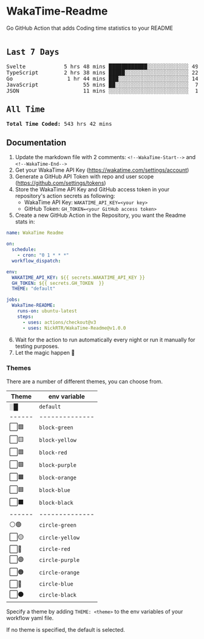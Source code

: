 # WakaTime-Readme

Go GitHub Action that adds Coding time statistics to your README

<!--WakaTime-Start-->
<pre><h2>Last 7 Days</h2>Svelte            5 hrs 48 mins ████████████░░░░░░░░░░░░░ 49.64 %</br>TypeScript        2 hrs 38 mins █████░░░░░░░░░░░░░░░░░░░░ 22.58 %</br>Go                 1 hr 44 mins ███░░░░░░░░░░░░░░░░░░░░░░ 14.94 %</br>JavaScript              55 mins ██░░░░░░░░░░░░░░░░░░░░░░░  7.84 %</br>JSON                    11 mins ░░░░░░░░░░░░░░░░░░░░░░░░░  1.68 %</br><h2>All Time</h2><strong>Total Time Coded: </strong>543 hrs 42 mins</pre>
<!--WakaTime-End-->

## Documentation

1. Update the markdown file with 2 comments:
   `<!--WakaTime-Start-->` and `<!--WakaTime-End-->`
2. Get your WakaTime API Key (https://wakatime.com/settings/account)
3. Generate a GitHub API Token with repo and user scope (https://github.com/settings/tokens)
4. Store the WakaTime API Key and GitHub access token in your repository's action secrets as following:
   - WakaTime API Key: `WAKATIME_API_KEY=<your key>`
   - GitHub Token: `GH_TOKEN=<your GitHub access token>`
5. Create a new GitHub Action in the Repository, you want the Readme stats in:

```yml
name: WakaTime Readme

on:
  schedule:
    - cron: "0 1 * * *"
  workflow_dispatch:

env:
  WAKATIME_API_KEY: ${{ secrets.WAKATIME_API_KEY }}
  GH_TOKEN: ${{ secrets.GH_TOKEN  }}
  THEME: "default"

jobs:
  WakaTime-README:
    runs-on: ubuntu-latest
    steps:
      - uses: actions/checkout@v3
      - uses: NickRTR/WakaTime-Readme@v1.0.0
```

6. Wait for the action to run automatically every night or run it manually for testing purposes.
7. Let the magic happen 🚀

### Themes

There are a number of different themes, you can choose from.

| Theme  | env variable    |
| ------ | --------------- |
| ░█     | `default`       | 
| ------ | --------------  |
| ⬜🟩   | `block-green`   |
| ⬜🟨   | `block-yellow`  |
| ⬜🟥   | `block-red`     |
| ⬜🟪   | `block-purple`  |
| ⬜🟧   | `block-orange`  |
| ⬜🟦   | `block-blue`    |
| ⬜⬛   | `block-black`   |
| ------ | --------------  |
| ⚪🟢   | `circle-green`  |
| ⬜🟡   | `circle-yellow` |
| ⬜🔴   | `circle-red`    |
| ⬜🟣   | `circle-purple` |
| ⬜🟠   | `circle-orange` |
| ⬜🔵   | `circle-blue`   |
| ⬜⚫   | `circle-black`  |

Specify a theme by adding `THEME: <theme>` to the env variables of your workflow yaml file.

If no theme is specified, the default is selected.

